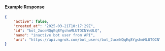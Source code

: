 <!-- Code generated for API Clients. DO NOT EDIT. -->

#### Example Response

```json
{
	"active": false,
	"created_at": "2025-03-21T10:17:29Z",
	"id": "bot_2uceNQqEq8YgshmMLUTOCNYwULQ",
	"name": "inactive bot user from API",
	"uri": "https://api.ngrok.com/bot_users/bot_2uceNQqEq8YgshmMLUTOCNYwULQ"
}
```
